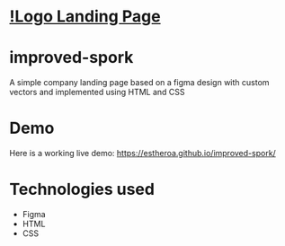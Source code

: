 # [!Logo Landing Page](https://estheroa.github.io/improved-spork/screenshots/logo-landing-about.png)

# improved-spork
A simple company landing page based on a figma design with custom vectors and implemented using HTML and CSS

# Demo
Here is a working live demo: https://estheroa.github.io/improved-spork/

# Technologies used
* Figma
* HTML
* CSS
